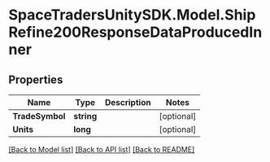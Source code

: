 # SpaceTradersUnitySDK.Model.ShipRefine200ResponseDataProducedInner

## Properties

Name | Type | Description | Notes
------------ | ------------- | ------------- | -------------
**TradeSymbol** | **string** |  | [optional] 
**Units** | **long** |  | [optional] 

[[Back to Model list]](../README.md#documentation-for-models) [[Back to API list]](../README.md#documentation-for-api-endpoints) [[Back to README]](../README.md)

